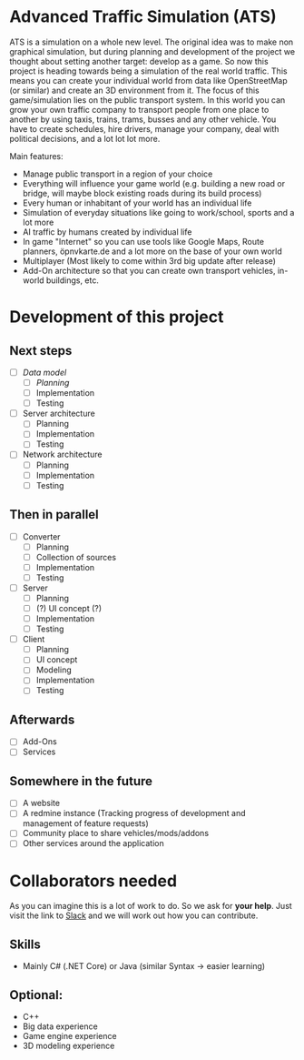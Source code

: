 # Advanced Traffic Simulation (ATS)

ATS is a simulation on a whole new level. The original idea was to make non graphical simulation, but during planning and development of the project we thought about setting another target: develop as a game. So now this project is heading towards being a simulation of the real world traffic. This means you can create your individual world from data like OpenStreetMap (or similar) and create an 3D environment from it. The focus of this game/simulation lies on the public transport system. In this world you can grow your own traffic company to transport people from one place to another by using taxis, trains, trams, busses and any other vehicle. You have to create schedules, hire drivers, manage your company, deal with political decisions, and a lot lot lot more.

Main features:

  - Manage public transport in a region of your choice
  - Everything will influence your game world (e.g. building a new road or bridge, will maybe block existing roads during its build process)
  - Every human or inhabitant of your world has an individual life
  - Simulation of everyday situations like going to work/school, sports and a lot more
  - AI traffic by humans created by individual life
  - In game "Internet" so you can use tools like Google Maps, Route planners, öpnvkarte.de and a lot more on the base of your own world
  - Multiplayer (Most likely to come within 3rd big update after release)
  - Add-On architecture so that you can create own transport vehicles, in-world buildings, etc.

# Development of this project

## Next steps
  - [ ] *Data model*
    - [ ] *Planning*
    - [ ] Implementation
    - [ ] Testing
  - [ ] Server architecture
    - [ ] Planning
    - [ ] Implementation
    - [ ] Testing
  - [ ] Network architecture
	- [ ] Planning
	- [ ] Implementation
	- [ ] Testing

## Then in parallel
  - [ ] Converter
  	- [ ] Planning
	- [ ] Collection of sources
	- [ ] Implementation
	- [ ] Testing
  - [ ] Server
	- [ ] Planning
	- [ ] (?) UI concept (?)
	- [ ] Implementation
	- [ ] Testing
  - [ ] Client
	- [ ] Planning
	- [ ] UI concept
	- [ ] Modeling
	- [ ] Implementation
	- [ ] Testing
	
## Afterwards
  - [ ] Add-Ons
  - [ ] Services
  
## Somewhere in the future
  - [ ] A website
  - [ ] A redmine instance (Tracking progress of development and management of feature requests)
  - [ ] Community place to share vehicles/mods/addons
  - [ ] Other services around the application

# Collaborators needed

As you can imagine this is a lot of work to do. So we ask for **your help**. Just visit the link to [Slack](https://goo.gl/Gh4Dw1) and we will work out how you can contribute.

## Skills
- Mainly C# (.NET Core) or Java (similar Syntax -> easier learning)

## Optional:
- C++
- Big data experience
- Game engine experience
- 3D modeling experience
